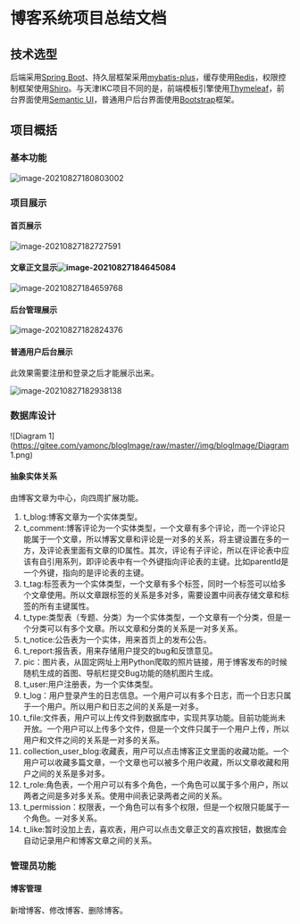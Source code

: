 # 博客系统项目总结文档

## 技术选型

后端采用[Spring Boot](https://spring.io/projects/spring-boot/)、持久层框架采用[mybatis-plus](https://mp.baomidou.com/)，缓存使用[Redis](https://redis.io/)，权限控制框架使用[Shiro](https://shiro.apache.org/)。与天津IKC项目不同的是，前端模板引擎使用[Thymeleaf](https://www.thymeleaf.org/)，前台界面使用[Semantic UI](https://semantic-ui.com/)，普通用户后台界面使用[Bootstrap](https://v3.bootcss.com/)框架。

## 项目概括

### 基本功能

![image-20210827180803002](https://gitee.com/yamonc/blogImage/raw/master//img/blogImage/image-20210827180803002.png)

### 项目展示

#### 首页展示

![image-20210827182727591](https://gitee.com/yamonc/blogImage/raw/master//img/blogImage/image-20210827182727591.png)

#### 文章正文显示![image-20210827184645084](https://gitee.com/yamonc/blogImage/raw/master//img/blogImage/image-20210827184645084.png)

![image-20210827184659768](https://gitee.com/yamonc/blogImage/raw/master//img/blogImage/image-20210827184659768.png)

#### 后台管理展示

![image-20210827182824376](https://gitee.com/yamonc/blogImage/raw/master//img/blogImage/image-20210827182824376.png)

#### 普通用户后台展示

此效果需要注册和登录之后才能展示出来。

![image-20210827182938138](https://gitee.com/yamonc/blogImage/raw/master//img/blogImage/image-20210827182938138.png)

### 数据库设计

![Diagram 1](https://gitee.com/yamonc/blogImage/raw/master//img/blogImage/Diagram 1.png)

#### 抽象实体关系

由博客文章为中心，向四周扩展功能。

1. t_blog:博客文章为一个实体类型。
2. t_comment:博客评论为一个实体类型，一个文章有多个评论，而一个评论只能属于一个文章，所以博客文章和评论是一对多的关系，将主键设置在多的一方，及评论表里面有文章的ID属性。其次，评论有子评论，所以在评论表中应该有自引用系列，即评论表中有一个外键指向评论表的主键。比如parentId是一个外键，指向的是评论表的主键。
3. t_tag:标签表为一个实体类型，一个文章有多个标签，同时一个标签可以给多个文章使用。所以文章跟标签的关系是多对多，需要设置中间表存储文章和标签的所有主键属性。
4. t_type:类型表（专题、分类）为一个实体类型，一个文章有一个分类，但是一个分类可以有多个文章。所以文章和分类的关系是一对多关系。
5. t_notice:公告表为一个实体，用来首页上的发布公告。
6. t_report:报告表，用来存储用户提交的bug和反馈意见。
7. pic：图片表，从固定网址上用Python爬取的照片链接，用于博客发布的时候随机生成的首图、导航栏提交Bug功能的随机图片生成。
8. t_user:用户注册表，为一个实体类型。
9. t_log：用户登录产生的日志信息。一个用户可以有多个日志，而一个日志只属于一个用户。所以用户和日志之间的关系是一对多。
10. t_file:文件表，用户可以上传文件到数据库中，实现共享功能。目前功能尚未开放。一个用户可以上传多个文件，但是一个文件只属于一个用户上传，所以用户和文件之间的关系是一对多的关系。
11. collection_user_blog:收藏表，用户可以点击博客正文里面的收藏功能。一个用户可以收藏多篇文章，一个文章也可以被多个用户收藏，所以文章收藏和用户之间的关系是多对多。
12. t_role:角色表，一个用户可以有多个角色，一个角色可以属于多个用户，所以两者之间是多对多关系。使用中间表记录两者之间的关系。
13. t_permission：权限表，一个角色可以有多个权限，但是一个权限只能属于一个角色。一对多关系。
14. t_like:暂时没加上去，喜欢表，用户可以点击文章正文的喜欢按钮，数据库会自动记录用户和博客文章之间的关系。

### 管理员功能

#### 博客管理

新增博客、修改博客、删除博客。



